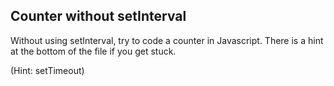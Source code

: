 ## Counter without setInterval

Without using setInterval, try to code a counter in Javascript. There is a hint at the bottom of the file if you get stuck.



























































(Hint: setTimeout)